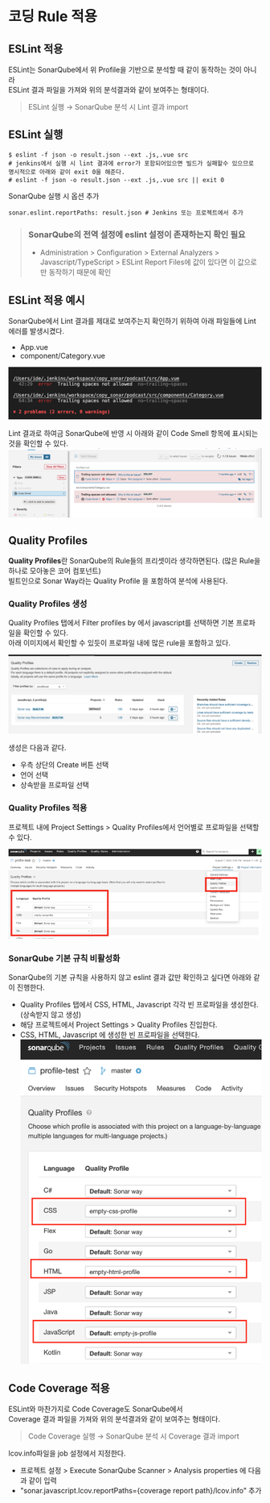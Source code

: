 # 코딩 Rule 적용

## ESLint 적용
ESLint는 SonarQube에서 위 Profile을 기반으로 분석할 때 같이 동작하는 것이 아니라  
ESLint 결과 파일을 가져와 위의 분석결과와 같이 보여주는 형태이다.

> ESLint 실행    →    SonarQube 분석 시 Lint 결과 import

## ESLint 실행
```
$ eslint -f json -o result.json --ext .js,.vue src
# jenkins에서 실행 시 lint 결과에 error가 포함되어있으면 빌드가 실패할수 있으므로 명시적으로 아래와 같이 exit 0을 해준다.
# eslint -f json -o result.json --ext .js,.vue src || exit 0
```
SonarQube 실행 시 옵션 추가
```
sonar.eslint.reportPaths: result.json # Jenkins 또는 프로젝트에서 추가
```

> ### SonarQube의 전역 설정에 eslint 설정이 존재하는지 확인 필요
>
> - Administration > Configuration > External Analyzers > Javascript/TypeScript > ESLint Report Files에 값이 있다면 이 값으로만 동작하기 때문에 확인

## ESLint 적용 예시
SonarQube에서 Lint 결과를 제대로 보여주는지 확인하기 위하여 아래 파일들에 Lint에러를 발생시켰다.
- App.vue
- component/Category.vue

![](./images/eslint_error.png)

Lint 결과로 하여금 SonarQube에 반영 시 아래와 같이 Code Smell 항목에 표시되는 것을 확인할 수 있다.
![](./images/eslint_error_sonarqube.png)


## Quality Profiles
**Quality Profiles**란 SonarQube의 Rule들의 프리셋이라 생각하면된다. (많은 Rule을 하나로 모아놓은 코어 컴포넌트)  
빌트인으로 Sonar Way라는 Quality Profile 을 포함하여 분석에 사용된다.

### Quality Profiles 생성
Quality Profiles 탭에서 Filter profiles by 에서 javascript를 선택하면 기본 프로파일을 확인할 수 있다.  
아래 이미지에서 확인할 수 있듯이 프로파일 내에 많은 rule을 포함하고 있다.

![](./images/quality_profiles.png)

생성은 다음과 같다.
- 우측 상단의 Create 버튼 선택
- 언어 선택
- 상속받을 프로파일 선택

### Quality Profiles 적용
프로젝트 내에 Project Settings > Quality Profiles에서 언어별로 프로파일을 선택할 수 있다.

![](./images/quality_profiles_project.png)

### SonarQube 기본 규칙 비활성화
SonarQube의 기본 규칙을 사용하지 않고 eslint 결과 값만 확인하고 싶다면 아래와 같이 진행한다.

- Quality Profiles 탭에서 CSS, HTML, Javascript 각각 빈 프로파일을 생성한다. (상속받지 않고 생성)
- 해당 프로젝트에서 Project Settings > Quality Profiles 진입한다.
- CSS, HTML, Javascript 에 생성한 빈 프로파일을 선택한다.
![](./images/sonarqube_default_rules.png)

## Code Coverage 적용
ESLint와 마찬가지로 Code Coverage도 SonarQube에서  
Coverage 결과 파일을 가져와 위의 분석결과와 같이 보여주는 형태이다.

> Code Coverage 실행    →    SonarQube 분석 시 Coverage 결과 import

lcov.info파일을 job 설정에서 지정한다.  
- 프로젝트 설정 > Execute SonarQube Scanner > Analysis properties 에 다음과 같이 입력
- "sonar.javascript.lcov.reportPaths={coverage report path}/lcov.info" 추가